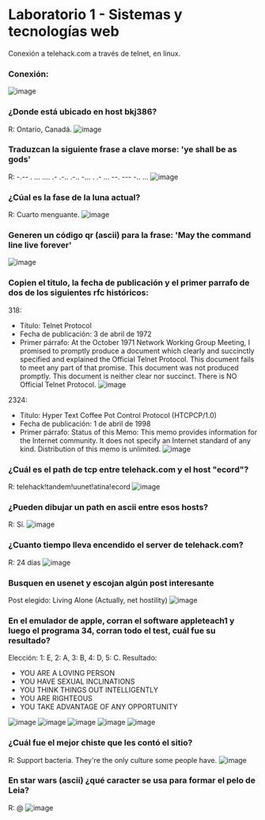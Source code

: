 # Laboratorio 1 - Sistemas y tecnologías web
Conexión a telehack.com a través de telnet, en linux.

### Conexión:
![image](https://user-images.githubusercontent.com/54110665/213586289-65fd6506-9e3d-4474-8ca8-6526760532bf.png)

### ¿Donde está ubicado en host bkj386?
R: Ontario, Canadá.
![image](https://user-images.githubusercontent.com/54110665/213600425-62a42710-f1c6-4907-b04a-4d709e587b99.png)

### Traduzcan la siguiente frase a clave morse: 'ye shall be as gods'
R: -.-- .  ... .... .- .-.. .-..  -... .  .- ...  --. --- -.. ...
![image](https://user-images.githubusercontent.com/54110665/213600032-aacdbc54-3371-4e85-afc6-2d393517aab8.png)

### ¿Cúal es la fase de la luna actual?
R: Cuarto menguante.
![image](https://user-images.githubusercontent.com/54110665/213599912-ce36f094-aa5d-42e6-a222-cca3d864f544.png)

### Generen un código qr (ascii) para la frase: 'May the command line live forever'
![image](https://user-images.githubusercontent.com/54110665/213598270-8b5aedab-3edf-4b56-b0b6-a4a218d832d0.png)

### Copien el titulo, la fecha de publicación y el primer parrafo de dos de los siguientes rfc históricos:
318:
- Título: Telnet Protocol
- Fecha de publicación: 3 de abril de 1972
- Primer párrafo:
At the October 1971 Network Working Group Meeting, I promised to promptly produce a document which clearly and succinctly specified and explained the Official Telnet Protocol.  This document fails to meet any part of that promise.  This document was not produced promptly.  This document is neither clear nor succinct.  There is NO Official Telnet Protocol.
![image](https://user-images.githubusercontent.com/54110665/213597608-60271a08-ef07-446f-8d02-8f95718164f1.png)

2324:
- Título: Hyper Text Coffee Pot Control Protocol (HTCPCP/1.0)
- Fecha de publicación: 1 de abril de 1998
- Primer párrafo:
Status of this Memo: This memo provides information for the Internet community.  It does not specify an Internet standard of any kind.  Distribution of this memo is unlimited.
![image](https://user-images.githubusercontent.com/54110665/213598062-8c5f20f7-594c-41bf-8c93-60fe171fe8b4.png)

### ¿Cuál es el path de tcp entre telehack.com y el host "ecord"?
R: telehack!tandem!uunet!atina!ecord
![image](https://user-images.githubusercontent.com/54110665/213599305-83ed0457-e1e0-46cc-86d3-6af4e1a2a049.png)

### ¿Pueden dibujar un path en ascii entre esos hosts?
R: Sí.
![image](https://user-images.githubusercontent.com/54110665/213599134-95fed32e-5a61-47de-924e-b0432efac47f.png)

### ¿Cuanto tiempo lleva encendido el server de telehack.com?
R: 24 días
![image](https://user-images.githubusercontent.com/54110665/213596704-e1c01246-ebc1-4aff-89b0-e82e8ae168ce.png)

### Busquen en usenet y escojan algún post interesante
Post elegido: Living Alone (Actually, net hostility)
![image](https://user-images.githubusercontent.com/54110665/213596025-fa3b57ca-ea9c-47b4-b750-4e59b2b072b3.png)

### En el emulador de apple, corran el software appleteach1 y luego el programa 34, corran todo el test, cuál fue su resultado?
Elección: 1: E, 2: A, 3: B, 4: D, 5: C.
Resultado:
- YOU ARE A LOVING PERSON
- YOU HAVE SEXUAL INCLINATIONS
- YOU THINK THINGS OUT INTELLIGENTLY
- YOU ARE RIGHTEOUS
- YOU TAKE ADVANTAGE OF ANY OPPORTUNITY

![image](https://user-images.githubusercontent.com/54110665/213595129-afd9a3cd-e156-4b8a-9ae8-ace055ae6529.png)
![image](https://user-images.githubusercontent.com/54110665/213595158-fe4081f8-9c3b-4c20-8054-7df21cc37a73.png)
![image](https://user-images.githubusercontent.com/54110665/213595173-e0e53544-e6cf-42ad-aa43-433e297e7634.png)
![image](https://user-images.githubusercontent.com/54110665/213595199-1fdd31d7-df58-4a35-a73a-55ca147108b6.png)
![image](https://user-images.githubusercontent.com/54110665/213595218-74fffde5-6bbb-4fd0-9b2d-9fb4eecc006e.png)


### ¿Cuál fue el mejor chiste que les contó el sitio?
R: Support bacteria.  They're the only culture some people have.
![image](https://user-images.githubusercontent.com/54110665/213592239-d29007ec-ce7c-491e-b975-307cedb09569.png)

### En star wars (ascii) ¿qué caracter se usa para formar el pelo de Leia?
R: @
![image](https://user-images.githubusercontent.com/54110665/213590580-dc05df27-0b9a-446b-b789-984cadba6706.png)
